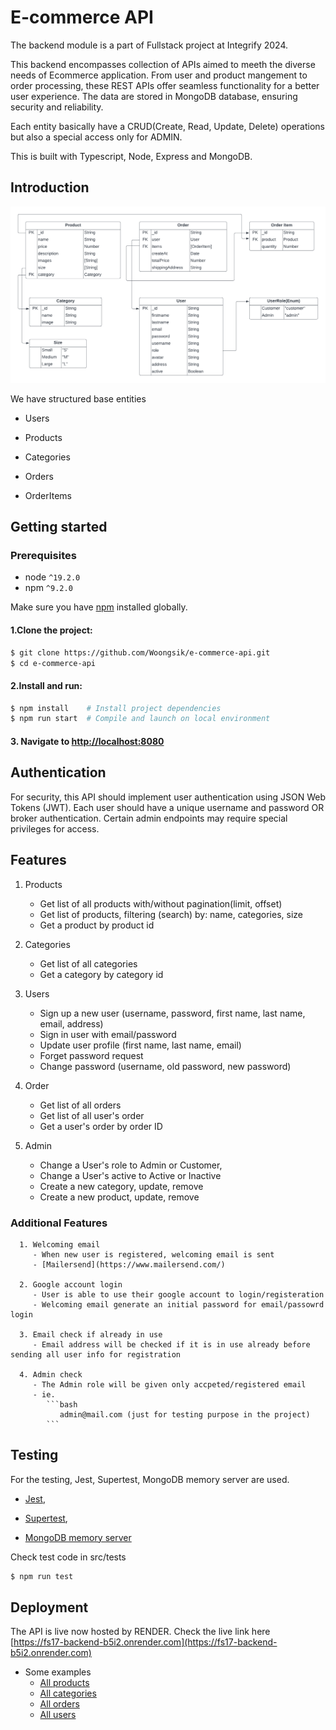 # E-commerce API

The backend module is a part of Fullstack project at Integrify 2024.

This backend encompasses collection of APIs aimed to meeth the diverse needs of Ecommerce application. From user and product mangement to order processing, these REST APIs offer seamless functionality for a better user experience. The data are stored in MongoDB database, ensuring security and reliability.

Each entity basically have a CRUD(Create, Read, Update, Delete) operations but also a special access only for ADMIN.

This is built with Typescript, Node, Express and MongoDB.

## Introduction

![ERD Diagram](./src/assets/images/ERD-ECOMMERCE.png)

We have structured base entities

- Users

- Products

- Categories

- Orders

- OrderItems

## Getting started

### Prerequisites

- node `^19.2.0`
- npm `^9.2.0`

Make sure you have [npm](https://www.npmjs.com/get-npm) installed globally.

#### 1.Clone the project:

```bash
$ git clone https://github.com/Woongsik/e-commerce-api.git
$ cd e-commerce-api
```

#### 2.Install and run:

```bash
$ npm install    # Install project dependencies
$ npm run start  # Compile and launch on local environment
```

#### 3. Navigate to [http://localhost:8080](http://localhost:8080)

## Authentication

For security, this API should implement user authentication using JSON Web Tokens (JWT).
Each user should have a unique username and password OR broker authentication. Certain admin endpoints may require special privileges for access.

## Features

1.  Products

    - Get list of all products with/without pagination(limit, offset)
    - Get list of products, filtering (search) by: name, categories, size
    - Get a product by product id

2.  Categories

    - Get list of all categories
    - Get a category by category id

3.  Users

    - Sign up a new user (username, password, first name, last name, email, address)
    - Sign in user with email/password
    - Update user profile (first name, last name, email)
    - Forget password request
    - Change password (username, old password, new password)

4.  Order

    - Get list of all orders
    - Get list of all user's order
    - Get a user's order by order ID

5.  Admin
    - Change a User's role to Admin or Customer,
    - Change a User's active to Active or Inactive
    - Create a new category, update, remove
    - Create a new product, update, remove

### Additional Features

      1. Welcoming email
         - When new user is registered, welcoming email is sent
         - [Mailersend](https://www.mailersend.com/)

      2. Google account login
         - User is able to use their google account to login/registeration
         - Welcoming email generate an initial password for email/passowrd login

      3. Email check if already in use
         - Email address will be checked if it is in use already before sending all user info for registration

      4. Admin check
         - The Admin role will be given only accpeted/registered email
         - ie.
            ```bash
               admin@mail.com (just for testing purpose in the project)
            ```

## Testing

For the testing, Jest, Supertest, MongoDB memory server are used.

- [Jest](https://jestjs.io/),

- [Supertest](https://www.npmjs.com/package/supertest),

- [MongoDB memory server](https://www.npmjs.com/package/mongodb-memory-server)

Check test code in src/tests

```bash
$ npm run test
```

## Deployment

The API is live now hosted by RENDER.
Check the live link here [https://fs17-backend-b5i2.onrender.com](https://fs17-backend-b5i2.onrender.com)

- Some examples
  - [All products](https://fs17-backend-b5i2.onrender.com/api/v1/products)
  - [All categories](https://fs17-backend-b5i2.onrender.com/api/v1/categories)
  - [All orders](https://fs17-backend-b5i2.onrender.com/api/v1/orders)
  - [All users](https://fs17-backend-b5i2.onrender.com/api/v1/users)
